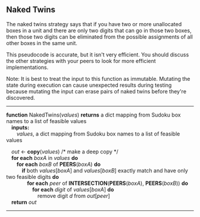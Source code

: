 
## Naked Twins

The naked twins strategy says that if you have two or more unallocated boxes in a unit and there are only two digits that can go in those two boxes, then those two digits can be eliminated from the possible assignments of all other boxes in the same unit.

This pseudocode is accurate, but it isn't very efficient.  You should discuss the other strategies with your peers to look for more efficient implementations. 

Note: It is best to treat the input to this function as immutable. Mutating the state during execution can cause unexpected results during testing because mutating the input can erase pairs of naked twins before they're discovered. 

---
**function** NakedTwins(_values_) **returns** a dict mapping from Sudoku box names to a list of feasible values  
&emsp;**inputs:**  
&emsp;&emsp;_values_, a dict mapping from Sudoku box names to a list of feasible values  
  
&emsp;_out_ <- **copy**(_values_)  /* make a deep copy */  
&emsp;**for each** _boxA_ in _values_ **do**  
&emsp;&emsp;**for each** _boxB_ of **PEERS**(_boxA_) **do**  
&emsp;&emsp;&emsp;**if** both _values_[_boxA_] and _values_[_boxB_] exactly match and have only two feasible digits **do**  
&emsp;&emsp;&emsp;&emsp;**for each** _peer_ of **INTERSECTION**(**PEERS**(_boxA_), **PEERS**(_boxB_)) **do**  
&emsp;&emsp;&emsp;&emsp;&emsp;**for each** _digit_ of _values_[_boxA_] **do**  
&emsp;&emsp;&emsp;&emsp;&emsp;&emsp;remove digit _d_ from _out_[_peer_]  
&emsp;**return** _out_  

---
